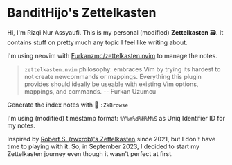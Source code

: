 # BanditHijo's Zettelkasten

Hi, I'm Rizqi Nur Assyaufi. This is my personal (modified) **Zettelkasten** 🗃️. It contains stuff on pretty much any topic I feel like writing about.

I'm using neovim with [Furkanzmc/zettelkasten.nvim](https://github.com/Furkanzmc/zettelkasten.nvim) to manage the notes.

> `zettelkasten.nvim` philosophy: embraces Vim by trying its hardest to not create newcommands or mappings. Everything this plugin provides should ideally be useable with existing Vim options, mappings, and commands.
> -- Furkan Uzumcu

Generate the index notes with 🔖 `:ZkBrowse`

I'm using (modified) timestamp format: `%Y%m%d%H%M%S` as Uniq Identifier ID for my notes.

Inspired by [Robert S. (rwxrob)'s Zettelkasten](https://github.com/rwxrob/zet) since 2021, but I don't have time to playing with it. So, in September 2023, I decided to start my Zettelkasten journey even though it wasn't perfect at first.
